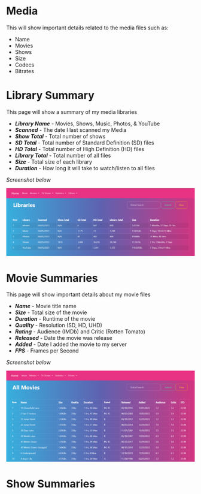 
# Media

This will show important details related to the media files such as:

- Name
- Movies
- Shows
- Size
- Codecs
- Bitrates

# Library Summary


This page will show a summary of my media libraries

-  ***Library Name*** - Movies, Shows, Music, Photos, & YouTube
-  ***Scanned*** - The date I last scanned my Media
-  ***Show Total*** - Total number of shows
-  ***SD Total*** - Total number of Standard Definition (SD) files
-  ***HD Total*** - Total number of High Definition (HD) files
-  ***Library Total*** - Total number of all files
-  ***Size*** - Total size of each library
-  ***Duration*** - How long it will take to watch/listen to all files

 *Screenshot below*

![Library Summary](https://github.com/github4kevin/Media/blob/a47cee40ba9e9911e98b62bb9b9dabfbb16c9466/UI/wwwroot/images/Libraries.png)

# Movie Summaries

This page will show important details about my movie files

 - ***Name*** - Movie title name
 - ***Size*** - Total size of the movie
 - ***Duration*** - Runtime of the movie
 - ***Quality*** - Resolution (SD, HD, UHD)
 - ***Rating*** - Audience (IMDb) and Critic (Rotten Tomato)
 - ***Released*** - Date the movie was release
 - ***Added*** - Date I added the movie to my server
 - ***FPS*** - Frames per Second

*Screenshot below*

![Movie Summaries](https://github.com/github4kevin/Media/blob/a47cee40ba9e9911e98b62bb9b9dabfbb16c9466/UI/wwwroot/images/Movies.png)

# Show Summaries